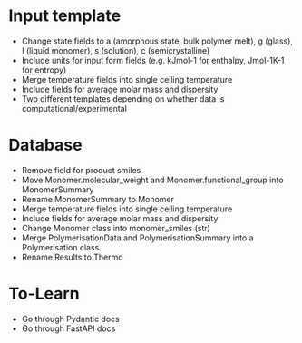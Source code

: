 # Input template
 - Change state fields to a (amorphous state, bulk polymer melt), g (glass), l (liquid monomer), s (solution), c (semicrystalline)
 - Include units for input form fields (e.g. kJmol-1 for enthalpy, Jmol-1K-1 for entropy)
 - Merge temperature fields into single ceiling temperature
 - Include fields for average molar mass and dispersity
 - Two different templates depending on whether data is computational/experimental


# Database
 - Remove field for product smiles
 - Move Monomer.molecular_weight and Monomer.functional_group into MonomerSummary
 - Rename MonomerSummary to Monomer
 - Merge temperature fields into single ceiling temperature
 - Include fields for average molar mass and dispersity
 - Change Monomer class into monomer_smiles (str)
 - Merge PolymerisationData and PolymerisationSummary into a Polymerisation class
 - Rename Results to Thermo

# To-Learn
 - Go through Pydantic docs
 - Go through FastAPI docs
